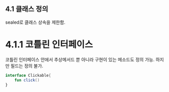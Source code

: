 ## 4.1 클래스 정의
sealed로 클래스 상속을 제한함.

# 4.1.1 코틀린 인터페이스
코틀린 인터페이스 안에서 추상메서드 뿐 아니라 구현이 있는 메소드도 정의 가능.
하지만 필드는 정의 불가.

```kotlin
interface Clickable{
    fun click()
}
```
